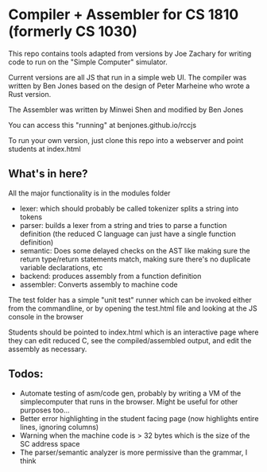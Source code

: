 # Compiler + Assembler for CS 1810 (formerly CS 1030)

This repo contains tools adapted from versions by Joe Zachary for writing code to run on the "Simple Computer" simulator.

Current versions are all JS that run in a simple web UI. The compiler was written by Ben Jones based on the design of Peter Marheine who wrote a Rust version.

The Assembler was written by Minwei Shen and modified by Ben Jones

You can access this "running" at benjones.github.io/rccjs

To run your own version, just clone this repo into a webserver and point students at index.html

## What's in here?

All the major functionality is in the modules folder

- lexer: which should probably be called tokenizer splits a string into tokens
- parser: builds a lexer from a string and tries to parse a function definition (the reduced C language can just have a single function definition)
- semantic: Does some delayed checks on the AST like making sure the return type/return statements match, making sure there's no duplicate variable declarations, etc
- backend: produces assembly from a function definition
- assembler: Converts assembly to machine code

The test folder has a simple "unit test" runner which can be invoked either from the commandline, or by opening the test.html file and looking at the JS console in the browser

Students should be pointed to index.html which is an interactive page where they can edit reduced C, see the compiled/assembled output, and edit the assembly as necessary.

## Todos:

- Automate testing of asm/code gen, probably by writing a VM of the simplecomputer that runs in the browser. Might be useful for other purposes too...
- Better error highlighting in the student facing page (now highlights entire lines, ignoring columns)
- Warning when the machine code is > 32 bytes which is the size of the SC address space
- The parser/semantic analyzer is more permissive than the grammar, I think
